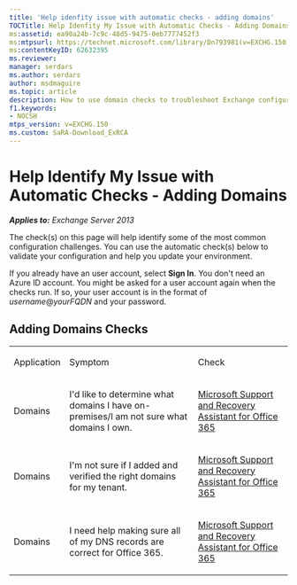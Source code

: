 ```yaml
---
title: 'Help idenfity issue with automatic checks - adding domains'
TOCTitle: Help Idenfity My Issue with Automatic Checks - Adding Domains
ms:assetid: ea90a24b-7c9c-48d5-9475-0eb7777452f3
ms:mtpsurl: https://technet.microsoft.com/library/Dn793981(v=EXCHG.150)
ms:contentKeyID: 62632395
ms.reviewer: 
manager: serdars
ms.author: serdars
author: msdmaguire
ms.topic: article
description: How to use domain checks to troubleshoot Exchange configuration issues
f1.keywords:
- NOCSH
mtps_version: v=EXCHG.150
ms.custom: SaRA-Download_ExRCA
---
```


# Help Identify My Issue with Automatic Checks - Adding Domains

_**Applies to:** Exchange Server 2013_

The check(s) on this page will help identify some of the most common configuration challenges. You can use the automatic check(s) below to validate your configuration and help you update your environment.

If you already have an user account, select **Sign In**. You don't need an Azure ID account. You might be asked for a user account again when the checks run. If so, your user account is in the format of *username*\@*yourFQDN* and your password.

## Adding Domains Checks

<table>
<colgroup>
<col>
<col>
<col>
</colgroup>
<tbody>
<tr class="odd">
<td><p>Application</p></td>
<td><p>Symptom</p></td>
<td><p>Check</p></td>
</tr>
<tr class="even">
<td><p>Domains</p></td>
<td><p>I'd like to determine what domains I have on-premises/I am not sure what domains I own.</p></td>
<td><p><a href="https://aka.ms/SaRA-Download_ExRCA">Microsoft Support and Recovery Assistant for Office 365</a></p></td>
</tr>
<tr class="odd">
<td><p>Domains</p></td>
<td><p>I'm not sure if I added and verified the right domains for my tenant.</p></td>
<td><p><a href="https://aka.ms/SaRA-Download_ExRCA">Microsoft Support and Recovery Assistant for Office 365</a></p></td>
</tr>
<tr class="even">
<td><p>Domains</p></td>
<td><p>I need help making sure all of my DNS records are correct for Office 365.</p></td>
<td><p><a href="https://aka.ms/SaRA-Download_ExRCA">Microsoft Support and Recovery Assistant for Office 365</a></p></li>
</ol></td>
</tr>
</tbody>
</table>
